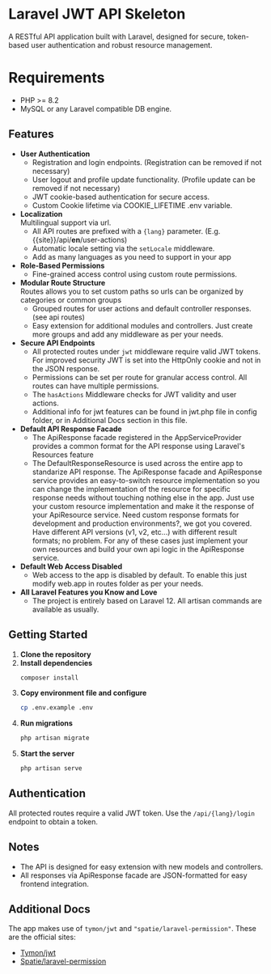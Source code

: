# Laravel JWT API Skeleton

A RESTful API application built with Laravel, designed for secure, token-based user authentication and robust resource management.

# Requirements

- PHP >= 8.2
- MySQL or any Laravel compatible DB engine.

## Features

- **User Authentication**
  - Registration and login endpoints. (Registration can be removed if not necessary)
  - User logout and profile update functionality. (Profile update can be removed if not necessary)
  - JWT cookie-based authentication for secure access.
  - Custom Cookie lifetime via COOKIE_LIFETIME .env variable.
- **Localization**<br>
  Multilingual support via url.
  - All API routes are prefixed with a `{lang}` parameter. (E.g. {{site}}/api/**en**/user-actions)
  - Automatic locale setting via the `setLocale` middleware.
  - Add as many languages as you need to support in your app
- **Role-Based Permissions**
  - Fine-grained access control using custom route permissions.
- **Modular Route Structure**<br>
  Routes allows you to set custom paths so urls can be organized by categories or common groups
  - Grouped routes for user actions and default controller responses. (see api routes)
  - Easy extension for additional modules and controllers. Just create more groups and add any middleware as per your needs.
- **Secure API Endpoints**
  - All protected routes under `jwt` middleware require valid JWT tokens. For improved security JWT is set into the HttpOnly cookie and not in the JSON response.
  - Permissions can be set per route for granular access control. All routes can have multiple permissions.
  - The `hasActions` Middleware checks for JWT validity and user actions.
  - Additional info for jwt features can be found in jwt.php file in config folder, or in Additional Docs section in this file.
- **Default API Response Facade**
  - The ApiResponse facade registered in the AppServiceProvider provides a common format for the API response using Laravel's Resources feature
  - The DefaultResponseResource is used across the entire app to standarize API response. The ApiResponse facade and ApiResponse service provides an easy-to-switch resource implementation so you can change the implementation of the resource for specific response needs without touching nothing else in the app. Just use your custom resource implementation and make it the response of your ApiResource service. Need custom response formats for development and production environments?, we got you covered. Have different API versions (v1, v2, etc...) with different result formats; no problem. For any of these cases just implement your own resources and build your own api logic in the ApiResponse service.
- **Default Web Access Disabled**
  - Web access to the app is disabled by default. To enable this just modify web.app in routes folder as per your needs.
- **All Laravel Features you Know and Love**
  - The project is entirely based on Laravel 12. All artisan commands are available as usually.

## Getting Started

1. **Clone the repository**
2. **Install dependencies**
   ```sh
   composer install
   ```
3. **Copy environment file and configure**
   ```sh
   cp .env.example .env
   ```
4. **Run migrations**
   ```sh
   php artisan migrate
   ```
5. **Start the server**
   ```sh
   php artisan serve
   ```

## Authentication

All protected routes require a valid JWT token. Use the `/api/{lang}/login` endpoint to obtain a token.

## Notes

- The API is designed for easy extension with new models and controllers.
- All responses vía ApiResponse facade are JSON-formatted for easy frontend integration.

## Additional Docs
The app makes use of `tymon/jwt` and `"spatie/laravel-permission"`. These are the official sites:

- [Tymon/jwt](https://jwt-auth.readthedocs.io/en/develop{:target="_blank"})
- [Spatie/laravel-permission](https://spatie.be/docs/laravel-permission/v6/introduction{:target="_blank"})